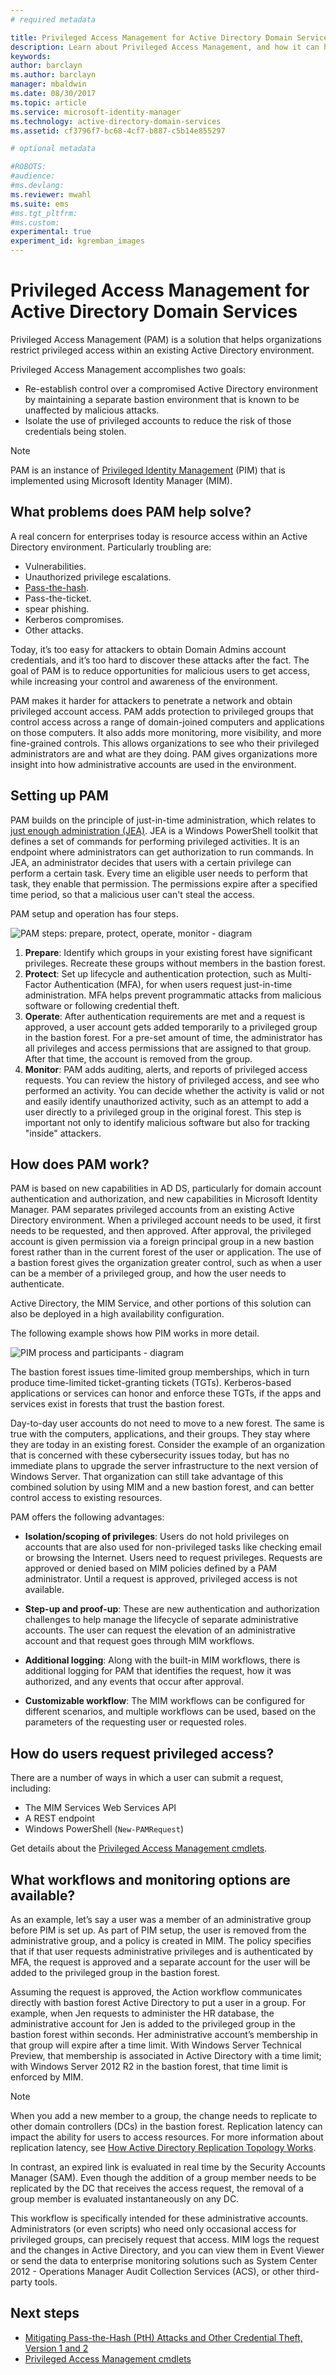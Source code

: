 ```yaml
---
# required metadata

title: Privileged Access Management for Active Directory Domain Services | Microsoft Docs
description: Learn about Privileged Access Management, and how it can help you manage and protect your Active Directory environment.
keywords:
author: barclayn
ms.author: barclayn
manager: mbaldwin
ms.date: 08/30/2017
ms.topic: article
ms.service: microsoft-identity-manager
ms.technology: active-directory-domain-services
ms.assetid: cf3796f7-bc68-4cf7-b887-c5b14e855297

# optional metadata

#ROBOTS:
#audience:
#ms.devlang:
ms.reviewer: mwahl
ms.suite: ems
#ms.tgt_pltfrm:
#ms.custom:
experimental: true
experiment_id: kgremban_images
---
```

# Privileged Access Management for Active Directory Domain Services

Privileged Access Management (PAM) is a solution that helps organizations restrict privileged access within an existing Active Directory environment.

Privileged Access Management accomplishes two goals:

- Re-establish control over a compromised Active Directory environment by maintaining a separate bastion environment that is known to be unaffected by malicious attacks.
- Isolate the use of privileged accounts to reduce the risk of those credentials being stolen.

> [!NOTE]
> PAM is an instance of [Privileged Identity Management](https://azure.microsoft.com/documentation/articles/active-directory-privileged-identity-management-configure/) (PIM) that is implemented using Microsoft Identity Manager (MIM).

## What problems does PAM help solve?

A real concern for enterprises today is resource access within an Active Directory environment. Particularly troubling are:

- Vulnerabilities.
- Unauthorized privilege escalations.
- [Pass-the-hash](https://technet.microsoft.com/dn785092.aspx).
- Pass-the-ticket.
- spear phishing.
- Kerberos compromises.
- Other attacks.

Today, it’s too easy for attackers to obtain Domain Admins account credentials, and it’s too hard to discover these attacks after the fact. The goal of PAM is to reduce opportunities for malicious users to get access, while increasing your control and awareness of the environment.

PAM makes it harder for attackers to penetrate a network and obtain privileged account access. PAM adds protection to privileged groups that control access across a range of domain-joined computers and applications on those computers. It also adds more monitoring, more visibility, and more fine-grained controls. This allows organizations to see who their privileged administrators are and what are they doing. PAM gives organizations more insight into how administrative accounts are used in the environment.

## Setting up PAM

PAM builds on the principle of just-in-time administration, which relates to [just enough administration (JEA)](http://channel9.msdn.com/Events/TechEd/NorthAmerica/2014/DCIM-B362). JEA is a Windows PowerShell toolkit that defines a set of commands for performing privileged activities. It is an endpoint where administrators can get authorization to run commands. In JEA, an administrator decides that users with a certain privilege can perform a certain task. Every time an eligible user needs to perform that task, they enable that permission. The permissions expire after a specified time period, so that a malicious user can't steal the access.

PAM setup and operation has four steps.

![PAM steps: prepare, protect, operate, monitor - diagram](media/MIM_PIM_SetupProcess.png)

1. **Prepare**: Identify which groups in your existing forest have significant privileges. Recreate these groups without members in the bastion forest.
2. **Protect**: Set up lifecycle and authentication protection, such as Multi-Factor Authentication (MFA), for when users request just-in-time administration. MFA helps prevent programmatic attacks from malicious software or following credential theft.
3. **Operate**: After authentication requirements are met and a request is approved, a user account gets added temporarily to a privileged group in the bastion forest. For a pre-set amount of time, the administrator has all privileges and access permissions that are assigned to that group. After that time, the account is removed from the group.
4. **Monitor**: PAM adds auditing, alerts, and reports of privileged access requests. You can review the history of privileged access, and see who performed an activity. You can decide whether the activity is valid or not and easily identify unauthorized activity, such as an attempt to add a user directly to a privileged group in the original forest. This step is important not only to identify malicious software but also for tracking "inside" attackers.

## How does PAM work?

PAM is based on new capabilities in AD DS, particularly for domain account authentication and authorization, and new capabilities in Microsoft Identity Manager. PAM separates privileged accounts from an existing Active Directory environment. When a privileged account needs to be used, it first needs to be requested, and then approved. After approval, the privileged account is given permission via a foreign principal group in a new bastion forest rather than in the current forest of the user or application. The use of a bastion forest gives the organization greater control, such as when a user can be a member of a privileged group, and how the user needs to authenticate.

Active Directory, the MIM Service, and other portions of this solution can also be deployed in a high availability configuration.

The following example shows how PIM works in more detail.

![PIM process and participants - diagram](media/MIM_PIM_howitworks.png)

The bastion forest issues time-limited group memberships, which in turn produce time-limited ticket-granting tickets (TGTs). Kerberos-based applications or services can honor and enforce these TGTs, if the apps and services exist in forests that trust the bastion forest.

Day-to-day user accounts do not need to move to a new forest. The same is true with the computers, applications, and their groups. They stay where they are today in an existing forest. Consider the example of an organization that is concerned with these cybersecurity issues today, but has no immediate plans to upgrade the server infrastructure to the next version of Windows Server. That organization can still take advantage of this combined solution by using MIM and a new bastion forest, and can better control access to existing resources.

PAM offers the following advantages:

- **Isolation/scoping of privileges**: Users do not hold privileges on accounts that are also used for non-privileged tasks like checking email or browsing the Internet. Users need to request privileges. Requests are approved or denied based on MIM policies defined by a PAM administrator. Until a request is approved, privileged access is not available.

- **Step-up and proof-up**: These are new authentication and authorization challenges to help manage the lifecycle of separate administrative accounts. The user can request the elevation of an administrative account and that request goes through MIM workflows.

- **Additional logging**: Along with the built-in MIM workflows, there is additional logging for PAM that identifies the request, how it was authorized, and any events that occur after approval.

- **Customizable workflow**: The MIM workflows can be configured for different scenarios, and multiple workflows can be used, based on the parameters of the requesting user or requested roles.

## How do users request privileged access?

There are a number of ways in which a user can submit a request, including:

- The MIM Services Web Services API
- A REST endpoint
- Windows PowerShell (`New-PAMRequest`)

Get details about the [Privileged Access Management cmdlets](https://docs.microsoft.com/powershell/identitymanager/mimpam/vlatest/mimpam).

## What workflows and monitoring options are available?

As an example, let’s say a user was a member of an administrative group before PIM is set up. As part of PIM setup, the user is removed from the administrative group, and a policy is created in MIM. The policy specifies that if that user requests administrative privileges and is authenticated by MFA, the request is approved and a separate account for the user will be added to the privileged group in the bastion forest.

Assuming the request is approved, the Action workflow communicates directly with bastion forest Active Directory to put a user in a group. For example, when Jen requests to administer the HR database, the administrative account for Jen is added to the privileged group in the bastion forest within seconds. Her administrative account’s membership in that group will expire after a time limit. With Windows Server Technical Preview, that membership is associated in Active Directory with a time limit; with Windows Server 2012 R2 in the bastion forest, that time limit is enforced by MIM.

> [!NOTE]
> When you add a new member to a group, the change needs to replicate to other domain controllers (DCs) in the bastion forest. Replication latency can impact the ability for users to access resources. For more information about replication latency, see [How Active Directory Replication Topology Works](https://technet.microsoft.com/library/cc755994.aspx).
>
> In contrast, an expired link is evaluated in real time by the Security Accounts Manager (SAM). Even though the addition of a group member needs to be replicated by the DC that receives the access request, the removal of a group member is evaluated instantaneously on any DC.

This workflow is specifically intended for these administrative accounts. Administrators (or even scripts) who need only occasional access for privileged groups, can precisely request that access. MIM logs the request and the changes in Active Directory, and you can view them in Event Viewer or send the data to enterprise monitoring solutions such as System Center 2012 - Operations Manager Audit Collection Services (ACS), or other third-party tools.

## Next steps

- [Mitigating Pass-the-Hash (PtH) Attacks and Other Credential Theft, Version 1 and 2](https://www.microsoft.com/download/details.aspx?id=36036)
- [Privileged Access Management cmdlets](https://docs.microsoft.com/powershell/identitymanager/mimpam/vlatest/mimpam)